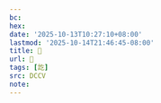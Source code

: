 ```yaml
---
bc:
hex:
date: '2025-10-13T10:27:10+08:00'
lastmod: '2025-10-14T21:46:45-08:00'
title: 􁰍
url: 􁰍
tags: [訖]
src: DCCV
note:
---
```

